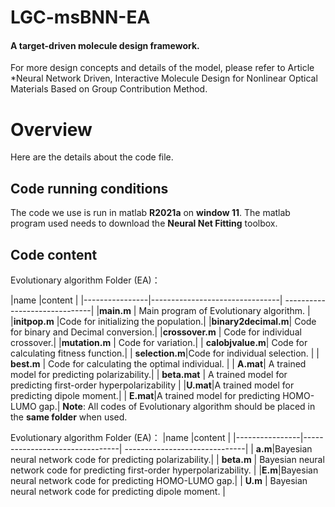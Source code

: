 # LGC-msBNN-EA
####  A target-driven molecule design framework.
For more design concepts and details of the model, please refer to Article  *Neural Network Driven, Interactive Molecule Design for Nonlinear Optical Materials Based on Group Contribution Method.

# Overview

Here are the details about the code file.

## Code running conditions
The code we use is run in matlab **R2021a** on **window 11**. 
The matlab program used needs to download the **Neural Net Fitting** toolbox.

## Code content

Evolutionary algorithm Folder (EA)：

|name |content |
|----------------|--------------------------------| ------------------------------|
|**main.m** | Main program of Evolutionary algorithm. |
|**initpop.m** |Code for initializing the population.|
|**binary2decimal.m**| Code for binary and Decimal conversion.|
|**crossover.m** | Code for individual crossover.|
|**mutation.m** | Code for variation.|
| **calobjvalue.m**| Code for calculating fitness function.|
| **selection.m**|Code for individual selection. |
| **best.m** | Code for calculating the optimal individual. |
| **A.mat**| A trained model for predicting polarizability.|
| **beta.mat** | A trained model for predicting first-order hyperpolarizability |
|**U.mat**|A trained model for predicting dipole moment.|
| **E.mat**|A trained model for predicting HOMO-LUMO gap.|
**Note**: All codes of Evolutionary algorithm should be placed in the **same folder** when used.

Evolutionary algorithm Folder (EA)：
|name |content |
|----------------|--------------------------------| ------------------------------|
| **a.m**|Bayesian neural network code for predicting polarizability.|
|  **beta.m** | Bayesian neural network code for predicting first-order hyperpolarizability. |
|**E.m**|Bayesian neural network code for predicting HOMO-LUMO gap.|
| **U.m** |  Bayesian neural network code for predicting dipole moment. |
